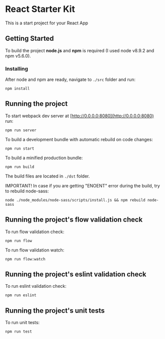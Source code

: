 # React Starter Kit

This is a start project for your React App

## Getting Started

To build the project **node.js** and **npm** is required (I used node v8.9.2 and npm v5.6.0).

### Installing

After node and npm are ready, navigate to ```./src``` folder and run:

```
npm install
```

## Running the project

To start webpack dev server at [http://0.0.0.0:8080](http://0.0.0.0:8080) run:

```
npm run server
```

To build a development bundle with automatic rebuild on code changes:

```
npm run start
```

To build a minified production bundle:

```
npm run build
```

The build files are located in ```./dst``` folder.

IMPORTANT! In case if you are getting "ENOENT" error during the build, try to rebuild node-sass:

```
node ./node_modules/node-sass/scripts/install.js && npm rebuild node-sass
```

## Running the project's flow validation check

To run flow validation check:

```
npm run flow
```

To run flow validation watch:

```
npm run flow:watch
```

## Running the project's eslint validation check

To run eslint validation check:

```
npm run eslint
```

## Running the project's unit tests

To run unit tests:

```
npm run test
```
